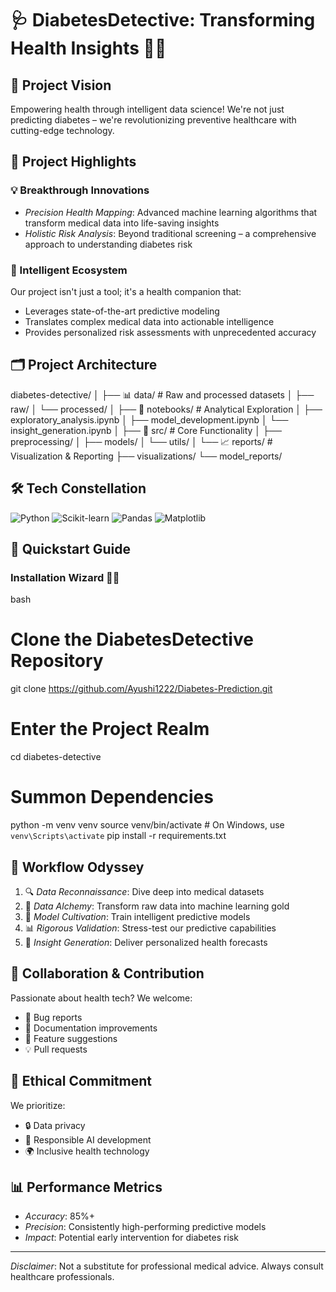 # 🩺 DiabetesDetective: Transforming Health Insights 🕵‍♀

## 🌟 Project Vision
Empowering health through intelligent data science! We're not just predicting diabetes – we're revolutionizing preventive healthcare with cutting-edge technology.

## 🔬 Project Highlights

### 💡 Breakthrough Innovations
- *Precision Health Mapping*: Advanced machine learning algorithms that transform medical data into life-saving insights
- *Holistic Risk Analysis*: Beyond traditional screening – a comprehensive approach to understanding diabetes risk

### 🧠 Intelligent Ecosystem
Our project isn't just a tool; it's a health companion that:
- Leverages state-of-the-art predictive modeling
- Translates complex medical data into actionable intelligence
- Provides personalized risk assessments with unprecedented accuracy

## 🗂 Project Architecture


diabetes-detective/
│
├── 📊 data/              # Raw and processed datasets
│   ├── raw/
│   └── processed/
│
├── 📓 notebooks/         # Analytical Exploration
│   ├── exploratory_analysis.ipynb
│   ├── model_development.ipynb
│   └── insight_generation.ipynb
│
├── 🧩 src/               # Core Functionality
│   ├── preprocessing/
│   ├── models/
│   └── utils/
│
└── 📈 reports/           # Visualization & Reporting
    ├── visualizations/
    └── model_reports/


## 🛠 Tech Constellation
![Python](https://img.shields.io/badge/Python-3.8+-blue)
![Scikit-learn](https://img.shields.io/badge/Scikit--learn-ML-orange)
![Pandas](https://img.shields.io/badge/Pandas-Data-green)
![Matplotlib](https://img.shields.io/badge/Matplotlib-Visualization-yellow)

## 🚀 Quickstart Guide

### Installation Wizard 🧙‍♂
bash
# Clone the DiabetesDetective Repository
git clone https://github.com/Ayushi1222/Diabetes-Prediction.git

# Enter the Project Realm
cd diabetes-detective

# Summon Dependencies
python -m venv venv
source venv/bin/activate  # On Windows, use `venv\Scripts\activate`
pip install -r requirements.txt


## 🔮 Workflow Odyssey
1. 🔍 *Data Reconnaissance*: Dive deep into medical datasets
2. 🧹 *Data Alchemy*: Transform raw data into machine learning gold
3. 🧠 *Model Cultivation*: Train intelligent predictive models
4. 📊 *Rigorous Validation*: Stress-test our predictive capabilities
5. 🌈 *Insight Generation*: Deliver personalized health forecasts

## 🤝 Collaboration & Contribution
Passionate about health tech? We welcome:
- 🐛 Bug reports
- 📝 Documentation improvements
- 🚀 Feature suggestions
- 💡 Pull requests

## 📜 Ethical Commitment
We prioritize:
- 🔒 Data privacy
- 🤖 Responsible AI development
- 🌍 Inclusive health technology

## 📊 Performance Metrics
- *Accuracy*: 85%+ 
- *Precision*: Consistently high-performing predictive models
- *Impact*: Potential early intervention for diabetes risk


---

*Disclaimer*: Not a substitute for professional medical advice. Always consult healthcare professionals.
